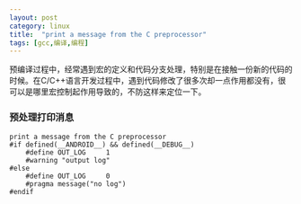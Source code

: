 ```yaml
---
layout: post
category: linux
title:  "print a message from the C preprocessor"
tags: [gcc,编译,编程]
---
```


预编译过程中，经常遇到宏的定义和代码分支处理，特别是在接触一份新的代码的时候。在C/C++语言开发过程中，遇到代码修改了很多次却一点作用都没有，很可以是哪里宏控制起作用导致的，不防这样来定位一下。

<!-- more -->

### 预处理打印消息

```
print a message from the C preprocessor
#if defined(__ANDROID__) && defined(__DEBUG__)
    #define OUT_LOG     1
    #warning "output log"
#else
    #define OUT_LOG     0
    #pragma message("no log")
#endif
```

<!-- more -->
